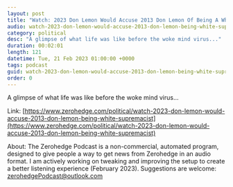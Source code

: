 ```yaml
---
layout: post
title: "Watch: 2023 Don Lemon Would Accuse 2013 Don Lemon Of Being A White Supremacist"
audio: watch-2023-don-lemon-would-accuse-2013-don-lemon-being-white-supremacist-0
category: political
desc: "A glimpse of what life was like before the woke mind virus..."
duration: 00:02:01
length: 121
datetime: Tue, 21 Feb 2023 01:00:00 +0000
tags: podcast
guid: watch-2023-don-lemon-would-accuse-2013-don-lemon-being-white-supremacist-0
order: 0
---
```

A glimpse of what life was like before the woke mind virus...

Link: [https://www.zerohedge.com/political/watch-2023-don-lemon-would-accuse-2013-don-lemon-being-white-supremacist](https://www.zerohedge.com/political/watch-2023-don-lemon-would-accuse-2013-don-lemon-being-white-supremacist)

About: The Zerohedge Podcast is a non-commercial, automated program, designed to give people a way to get news from Zerohedge in an audio format.  I am actively working on tweaking and improving the setup to create a better listening experience (February 2023).  Suggestions are welcome: [zerohedgePodcast@outlook.com](mailto:zerohedgePodcast@outlook.com)